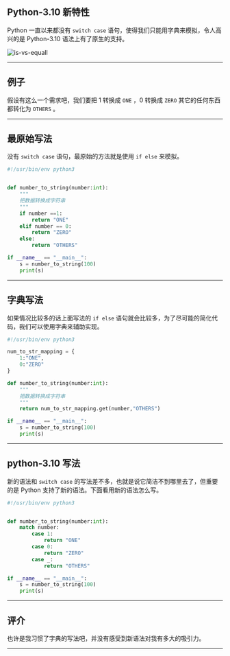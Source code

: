 ## Python-3.10 新特性

Python 一直以来都没有 `switch case` 语句，使得我们只能用字典来模拟，令人高兴的是 Python-3.10  语法上有了原生的支持。

![is-vs-equall](static/2021-01/match-case.jpg)

---

## 例子

假设有这么一个需求吧，我们要把 1 转换成 `ONE` ，0 转换成 `ZERO` 其它的任何东西都转化为 `OTHERS` 。

---

## 最原始写法
没有 `switch case` 语句，最原始的方法就是使用 `if else` 来模拟。
```python
#!/usr/bin/env python3


def number_to_string(number:int):
    """
    把数据转换成字符串
    """
    if number ==1:
        return "ONE"
    elif number == 0:
        return "ZERO"
    else:
        return "OTHERS"

if __name__ == "__main__":
    s = number_to_string(100)
    print(s)
```
---

## 字典写法
如果情况比较多的话上面写法的 `if else` 语句就会比较多，为了尽可能的简化代码，我们可以使用字典来辅助实现。
```python
#!/usr/bin/env python3

num_to_str_mapping = {
    1:"ONE",
    0:"ZERO"
}

def number_to_string(number:int):
    """
    把数据转换成字符串
    """
    return num_to_str_mapping.get(number,"OTHERS")

if __name__ == "__main__":
    s = number_to_string(100)
    print(s)
```

---

## python-3.10 写法
新的语法和 `switch case` 的写法差不多，也就是说它简洁不到哪里去了，但重要的是 Python 支持了新的语法。下面看用新的语法怎么写。
```python
#!/usr/bin/env python3


def number_to_string(number:int):
    match number:
        case 1:
            return "ONE"
        case 0:
            return "ZERO"
        case _:
            return "OTHERS"

if __name__ == "__main__":
    s = number_to_string(100)
    print(s)
```

---


## 评介

也许是我习惯了字典的写法吧，并没有感受到新语法对我有多大的吸引力。

---